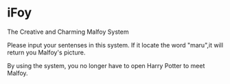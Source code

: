 # iFoy


The Creative and Charming Malfoy System



Please input your sentenses in this system. If it locate the word "maru",it will return you Malfoy's picture.

By using the system, you no longer have to open Harry Potter to meet Malfoy.
